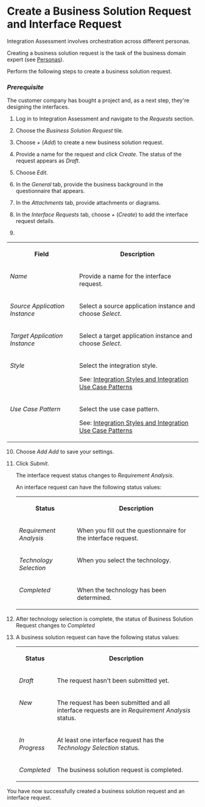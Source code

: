 <!-- loiof3d983aabf0349e8975db3e92a0c537e -->

# Create a Business Solution Request and Interface Request

 Integration Assessment involves orchestration across different personas.



Creating a business solution request is the task of the business domain expert \(see [Personas](personas-5df5af1.md)\).

Perform the following steps to create a business solution request.



### *Prerequisite*

The customer company has bought a project and, as a next step, they're designing the interfaces.

1.  Log in to Integration Assessment and navigate to the *Requests* section.

2.  Choose the *Business Solution Request* tile.
3.  Choose *\+* \(*Add*\) to create a new business solution request.

4.  Provide a name for the request and click *Create*. The status of the request appears as *Draft*.

5.  Choose *Edit*.

6.  In the *General* tab, provide the business background in the questionnaire that appears.

7.  In the *Attachments* tab, provide attachments or diagrams.

8.  In the *Interface Requests* tab, choose *\+* \(*Create*\) to add the interface request details.

9.  
<table>
<tr>
<th valign="top">

Field



</th>
<th valign="top">

Description



</th>
</tr>
<tr>
<td valign="top">

*Name*



</td>
<td valign="top">

Provide a name for the interface request.



</td>
</tr>
<tr>
<td valign="top">

*Source Application Instance* 



</td>
<td valign="top">

Select a source application instance and choose *Select*.



</td>
</tr>
<tr>
<td valign="top">

*Target Application Instance*



</td>
<td valign="top">

Select a target application instance and choose *Select*.



</td>
</tr>
<tr>
<td valign="top">

*Style*



</td>
<td valign="top">

Select the integration style.

See: [Integration Styles and Integration Use Case Patterns](integration-styles-and-integration-use-case-patterns-770909d.md)



</td>
</tr>
<tr>
<td valign="top">

*Use Case Pattern*



</td>
<td valign="top">

Select the use case pattern.

See: [Integration Styles and Integration Use Case Patterns](integration-styles-and-integration-use-case-patterns-770909d.md)



</td>
</tr>
</table>

10. Choose *Add* *Add* to save your settings.

11. Click *Submit*.

    The interface request status changes to *Requirement Analysis*.

    An interface request can have the following status values:


    <table>
    <tr>
    <th valign="top">

    Status


    
    </th>
    <th valign="top">

    Description


    
    </th>
    </tr>
    <tr>
    <td valign="top">

    *Requirement Analysis*


    
    </td>
    <td valign="top">

    When you fill out the questionnaire for the interface request.


    
    </td>
    </tr>
    <tr>
    <td valign="top">

    *Technology Selection* 


    
    </td>
    <td valign="top">

    When you select the technology.


    
    </td>
    </tr>
    <tr>
    <td valign="top">

    *Completed*


    
    </td>
    <td valign="top">

    When the technology has been determined.


    
    </td>
    </tr>
    </table>
    
12. After technology selection is complete, the status of Business Solution Request changes to *Completed*
13. A business solution request can have the following status values:


    <table>
    <tr>
    <th valign="top">

    Status


    
    </th>
    <th valign="top">

    Description


    
    </th>
    </tr>
    <tr>
    <td valign="top">

    *Draft*


    
    </td>
    <td valign="top">

    The request hasn't been submitted yet.


    
    </td>
    </tr>
    <tr>
    <td valign="top">

    *New* 


    
    </td>
    <td valign="top">

    The request has been submitted and all interface requests are in *Requirement Analysis* status.


    
    </td>
    </tr>
    <tr>
    <td valign="top">

    *In Progress*


    
    </td>
    <td valign="top">

    At least one interface request has the *Technology Selection* status.


    
    </td>
    </tr>
    <tr>
    <td valign="top">

    *Completed*


    
    </td>
    <td valign="top">

    The business solution request is completed.


    
    </td>
    </tr>
    </table>
    

You have now successfully created a business solution request and an interface request.

